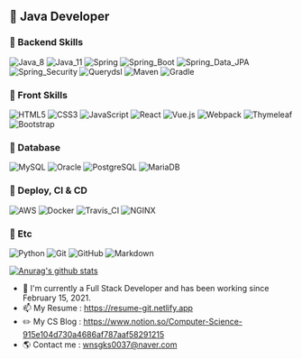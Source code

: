 ## 👋 Java Developer

### 🧡 Backend Skills
![Java_8](https://img.shields.io/badge/java8-red?logo=java&logoColor=white)
![Java_11](https://img.shields.io/badge/java11-red?logo=java&logoColor=white)
![Spring](https://img.shields.io/badge/Spring-6DB33F.svg?logo=spring&logoColor=white)
![Spring_Boot](https://img.shields.io/badge/Spring_Boot-6DB33F.svg?logo=spring&logoColor=white)
![Spring_Data_JPA](https://img.shields.io/badge/Spring_Data_JPA-6DB33F.svg?logo=spring&logoColor=white)
![Spring_Security](https://img.shields.io/badge/Spring_Security-6DB33F.svg?logo=spring&logoColor=white)
![Querydsl](https://img.shields.io/badge/Querydsl-0769AD.svg?logo=jquery&logoColor=white)
![Maven](https://img.shields.io/badge/Maven-C71A36.svg?logo=apache-maven&logoColor=white)
![Gradle](https://img.shields.io/badge/Gradle-02303A.svg?logo=Gradle&logoColor=white)

### 💛 Front Skills
![HTML5](https://img.shields.io/badge/HTML5-E34F26.svg?logo=HTML5&logoColor=white)
![CSS3](https://img.shields.io/badge/CSS3-1572B6.svg?logo=CSS3&logoColor=white)
![JavaScript](https://img.shields.io/badge/JavaScript-F7DF1E.svg?logo=JavaScript&logoColor=white)
![React](https://img.shields.io/badge/React-61DAFB?logo=React&logoColor=white)
![Vue.js](https://img.shields.io/badge/Vue.js-4FC08D?logo=Vue.js&logoColor=white)
![Webpack](https://img.shields.io/badge/Webpack-8DD6F9?logo=Webpack&logoColor=white)
![Thymeleaf](https://img.shields.io/badge/Thymeleaf-brightgreen.svg?logo=spring&logoColor=white)
![Bootstrap](https://img.shields.io/badge/Bootstrap-purple.svg?logo=bootstrap&logoColor=white)

### 💚 Database
![MySQL](https://img.shields.io/badge/MySQL-4479A1.svg?logo=Mysql&logoColor=white)
![Oracle](https://img.shields.io/badge/Oracle-F80000.svg?logo=Oracle&logoColor=white)
![PostgreSQL](https://img.shields.io/badge/PostgreSQL-336791.svg?logo=postgreSQL&logoColor=white)
![MariaDB](https://img.shields.io/badge/MariaDB-003545.svg?logo=MariaDB&logoColor=white)

### 💙 Deploy, CI & CD
![AWS](https://img.shields.io/badge/AWS-232F3E.svg?logo=Amazon-AWS&logoColor=white)
![Docker](https://img.shields.io/badge/Docker-2496ED.svg?logo=Docker&logoColor=white)
![Travis_CI](https://img.shields.io/badge/Travis_CI-3EAAAF.svg?logo=Travis-CI&logoColor=white)
![NGINX](https://img.shields.io/badge/NGINX-269539.svg?logo=NGINX&logoColor=white)

### 💜 Etc
![Python](https://img.shields.io/badge/Python-3776AB.svg?logo=Python&logoColor=white)
![Git](https://img.shields.io/badge/Git-F05032.svg?logo=Git&logoColor=white)
![GitHub](https://img.shields.io/badge/GitHub-181717.svg?logo=GitHub&logoColor=white)
![Markdown](https://img.shields.io/badge/Markdown-000000?logo=markdown&logoColor=white)

[![Anurag's github stats](https://github-readme-stats.vercel.app/api?username=Junhan0037&hide_border=true&hide=contribs&count_private=true&show_icons=true)](https://github.com/anuraghazra/github-readme-stats)

- 🌱 I'm currently a Full Stack Developer and has been working since February 15, 2021.
- 📫 My Resume : https://resume-git.netlify.app
- ✏️ My CS Blog : https://www.notion.so/Computer-Science-915e104d730a4686af787aaf58291215
- 🌎 Contact me : wnsgks0037@naver.com

<!--
**Junhan0037/Junhan0037** is a ✨ _special_ ✨ repository because its `README.md` (this file) appears on your GitHub profile.

Here are some ideas to get you started:

- 🔭 I’m currently working on ...
- 🌱 I’m currently learning ...
- 👯 I’m looking to collaborate on ...
- 🤔 I’m looking for help with ...
- 💬 Ask me about ...
- 📫 How to reach me: ...
- 😄 Pronouns: ...
- ⚡ Fun fact: ...
-->
